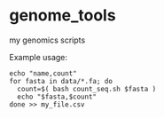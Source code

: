 # genome_tools
my genomics scripts

Example usage:

```
echo "name,count"
for fasta in data/*.fa; do
  count=$( bash count_seq.sh $fasta )
  echo "$fasta,$count"
done >> my_file.csv
```
